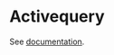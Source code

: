 # Activequery

See [documentation](https://github.com/activeledger/documentation/blob/master/index.md).